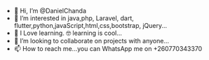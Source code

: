 - 👋 Hi, I’m @DanielChanda
- 👀 I’m interested in java,php, Laravel, dart, flutter,python,javaScript,html,css,bootstrap, jQuery...
- 🌱 I Love learning. 🤓 learning is cool...
- 💞️ I’m looking to collaborate on projects with anyone...
- 📫 How to reach me...you can WhatsApp me on +260770343370

<!---
DanielChanda/DanielChanda is a ✨ special ✨ repository because its `README.md` (this file) appears on your GitHub profile.
You can click the Preview link to take a look at your changes.
--->
